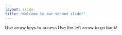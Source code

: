 ```yaml
---
layout: slide
title: "Welcome to our second slide!"
---
```

Use arrow keys to access
Use the left arrow to go back!
